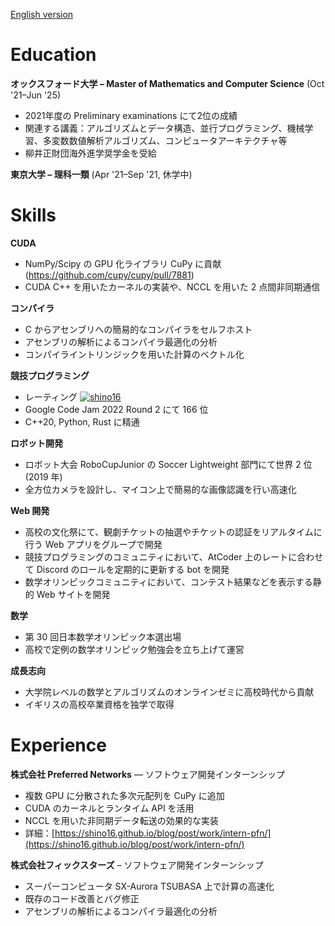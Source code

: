 [English version](resume.pdf)

# Education

**オックスフォード大学 – Master of Mathematics and Computer Science** (Oct '21–Jun '25)
*	2021年度の Preliminary examinations にて2位の成績
*	関連する講義：アルゴリズムとデータ構造、並行プログラミング、機械学習、多変数数値解析アルゴリズム、コンピュータアーキテクチャ等
*	柳井正財団海外進学奨学金を受給

**東京大学 – 理科一類** (Apr '21–Sep '21, 休学中)

# Skills

**CUDA**
* NumPy/Scipy の GPU 化ライブラリ CuPy に貢献 (https://github.com/cupy/cupy/pull/7881)
* CUDA C++ を用いたカーネルの実装や、NCCL を用いた 2 点間非同期通信

**コンパイラ**
* C からアセンブリへの簡易的なコンパイラをセルフホスト
* アセンブリの解析によるコンパイラ最適化の分析
* コンパイライントリンジックを用いた計算のベクトル化


**競技プログラミング**
* レーティング [![shino16](https://img.shields.io/endpoint?url=https%3A%2F%2Fatcoder-badges.now.sh%2Fapi%2Fatcoder%2Fjson%2Fshino16)](https://atcoder.jp/users/shino16)
* Google Code Jam 2022 Round 2 にて 166 位
* C++20, Python, Rust に精通

**ロボット開発**
* ロボット大会 RoboCupJunior の Soccer Lightweight 部門にて世界 2 位 (2019 年)
* 全方位カメラを設計し、マイコン上で簡易的な画像認識を行い高速化

**Web 開発**
* 高校の文化祭にて、観劇チケットの抽選やチケットの認証をリアルタイムに行う Web アプリをグループで開発
* 競技プログラミングのコミュニティにおいて、AtCoder 上のレートに合わせて Discord のロールを定期的に更新する bot を開発
* 数学オリンピックコミュニティにおいて、コンテスト結果などを表示する静的 Web サイトを開発

**数学**
* 第 30 回日本数学オリンピック本選出場
* 高校で定例の数学オリンピック勉強会を立ち上げて運営

**成長志向**
* 大学院レベルの数学とアルゴリズムのオンラインゼミに高校時代から貢献
* イギリスの高校卒業資格を独学で取得

# Experience

**株式会社 Preferred Networks** — ソフトウェア開発インターンシップ
* 複数 GPU に分散された多次元配列を CuPy に追加
* CUDA のカーネルとランタイム API を活用
* NCCL を用いた非同期データ転送の効果的な実装
* 詳細：[https://shino16.github.io/blog/post/work/intern-pfn/](https://shino16.github.io/blog/post/work/intern-pfn/)

**株式会社フィックスターズ** – ソフトウェア開発インターンシップ
* スーパーコンピュータ SX-Aurora TSUBASA 上で計算の高速化
* 既存のコード改善とバグ修正
* アセンブリの解析によるコンパイラ最適化の分析
